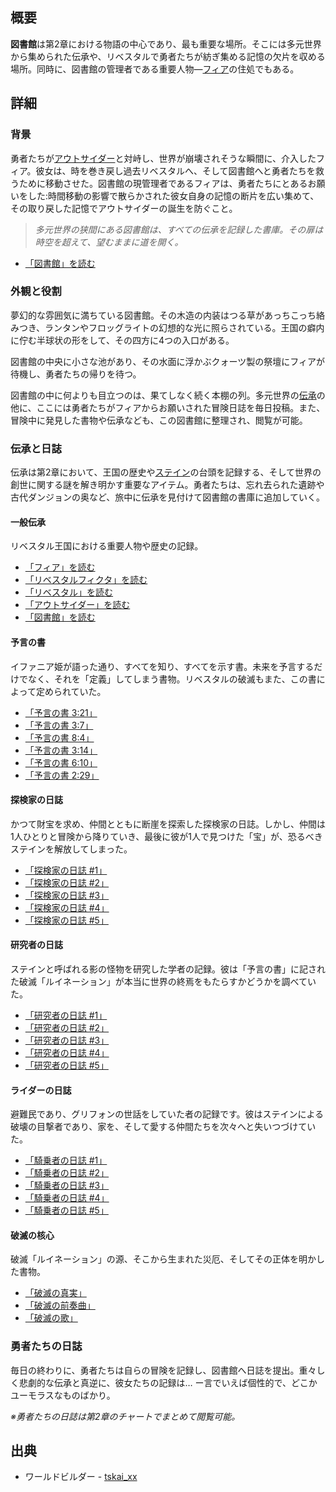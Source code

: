 <!-- title: 図書館 -->
<!-- quote: 多元世界からの伝承が収められた書庫。 -->
<!-- chapters: 1 -->
<!-- images: (図書館全景 #1), (図書館全景 #2), (図書館全景 #3), (伝承アーカイブの眺め), (図書館全景 #4) --->
<!-- model: false -->

## 概要

**図書館**は第2章における物語の中心であり、最も重要な場所。そこには多元世界から集められた伝承や、リベスタルで勇者たちが紡ぎ集める記憶の欠片を収める場所。同時に、図書館の管理者である重要人物―[フィア](#entry:iphania-entry)の住処でもある。

## 詳細

### 背景

勇者たちが[アウトサイダー](#entry:outsider-entry)と対峙し、世界が崩壊されそうな瞬間に、介入したフィア。彼女は、時を巻き戻し過去リベスタルへ、そして図書館へと勇者たちを救うために移動させた。図書館の現管理者であるフィアは、勇者たちにとあるお願いをした:時間移動の影響で散らかされた彼女自身の記憶の断片を広い集めて、その取り戻した記憶でアウトサイダーの誕生を防ぐこと。

> _多元世界の狭間にある図書館は、すべての伝承を記録した書庫。その扉は時空を超えて、望むままに道を開く。_

- [「図書館」を読む](#text:the-library)

### 外観と役割

夢幻的な雰囲気に満ちている図書館。その木造の内装はつる草があっちこっち絡みつき、ランタンやフロッグライトの幻想的な光に照らされている。王国の癖内に佇む半球状の形をして、その四方に4つの入口がある。

図書館の中央に小さな池があり、その水面に浮かぶクォーツ製の祭壇にフィアが待機し、勇者たちの帰りを待つ。

図書館の中に何よりも目立つのは、果てしなく続く本棚の列。多元世界の[伝承](https://www.youtube.com/live/5pgqtkxazUo?si=Avq9ghV6qktpwDi8&t=1123)の他に、ここには勇者たちがフィアからお願いされた冒険日誌を毎日投稿。また、冒険中に発見した書物や伝承なども、この図書館に整理され、閲覧が可能。

### 伝承と日誌

伝承は第2章において、王国の歴史や[ステイン](#entry:stains-entry)の台頭を記録する、そして世界の創世に関する謎を解き明かす重要なアイテム。勇者たちは、忘れ去られた遺跡や古代ダンジョンの奥など、旅中に伝承を見付けて図書館の書庫に追加していく。

#### 一般伝承

リベスタル王国における重要人物や歴史の記録。

- [「フィア」を読む](#text:fia)
- [「リベスタルフィクタ」を読む](#text:libestal-ficta)
- [「リベスタル」を読む](#text:libestal-ancient)
- [「アウトサイダー」を読む](#text:the-outsider)
- [「図書館」を読む](#text:the-library)

#### 予言の書

イファニア姫が語った通り、すべてを知り、すべてを示す書。未来を予言するだけでなく、それを「定義」してしまう書物。リベスタルの破滅もまた、この書によって定められていた。

- [「予言の書 3:21」](#text:book-of-prophecies-3-21)
- [「予言の書 3:7」](#text:book-of-prophecies-3-7)
- [「予言の書 8:4」](#text:book-of-prophecies-8-4)
- [「予言の書 3:14」](#text:book-of-prophecies-3-14)
- [「予言の書 6:10」](#text:book-of-prophecies-6-10)
- [「予言の書 2:29」](#text:book-of-prophecies-2-29)

#### 探検家の日誌

かつて財宝を求め、仲間とともに断崖を探索した探検家の日誌。しかし、仲間は1人ひとりと冒険から降りていき、最後に彼が1人で見つけた「宝」が、恐るべきステインを解放してしまった。

- [「探検家の日誌 #1」](#text:explorers-journal-1)
- [「探検家の日誌 #2」](#text:explorers-journal-2)
- [「探検家の日誌 #3」](#text:explorers-journal-3)
- [「探検家の日誌 #4」](#text:explorers-journal-4)
- [「探検家の日誌 #5」](#text:explorers-journal-5)

#### 研究者の日誌

ステインと呼ばれる影の怪物を研究した学者の記録。彼は「予言の書」に記された破滅「ルイネーション」が本当に世界の終焉をもたらすかどうかを調べていた。

- [「研究者の日誌 #1」](#text:researchers-journal-1)
- [「研究者の日誌 #2」](#text:researchers-journal-2)
- [「研究者の日誌 #3」](#text:researchers-journal-3)
- [「研究者の日誌 #4」](#text:researchers-journal-4)
- [「研究者の日誌 #5」](#text:researchers-journal-5)

#### ライダーの日誌

避難民であり、グリフォンの世話をしていた者の記録です。彼はステインによる破壊の目撃者であり、家を、そして愛する仲間たちを次々へと失いつづけていた。

- [「騎乗者の日誌 #1」](#text:riders-journal-1)
- [「騎乗者の日誌 #2」](#text:riders-journal-2)
- [「騎乗者の日誌 #3」](#text:riders-journal-3)
- [「騎乗者の日誌 #4」](#text:riders-journal-4)
- [「騎乗者の日誌 #5」](#text:riders-journal-5)

#### 破滅の核心

破滅「ルイネーション」の源、そこから生まれた災厄、そしてその正体を明かした書物。

- [「破滅の真実」](#text:the-truth-of-ruin)
- [「破滅の前奏曲」](#text:prelude-of-ruin)
- [「破滅の歌」](#text:song-of-ruin)

### 勇者たちの日誌

毎日の終わりに、勇者たちは自らの冒険を記録し、図書館へ日誌を提出。重々しく悲劇的な伝承と真逆に、彼女たちの記録は… ー言でいえば個性的で、どこかユーモラスなものばかり。

_※勇者たちの日誌は第2章のチャートでまとめて閲覧可能。_

## 出典

- ワールドビルダー - [tskai_xx](https://x.com/tskai_xx/status/1919396839205593174/photo/1)
